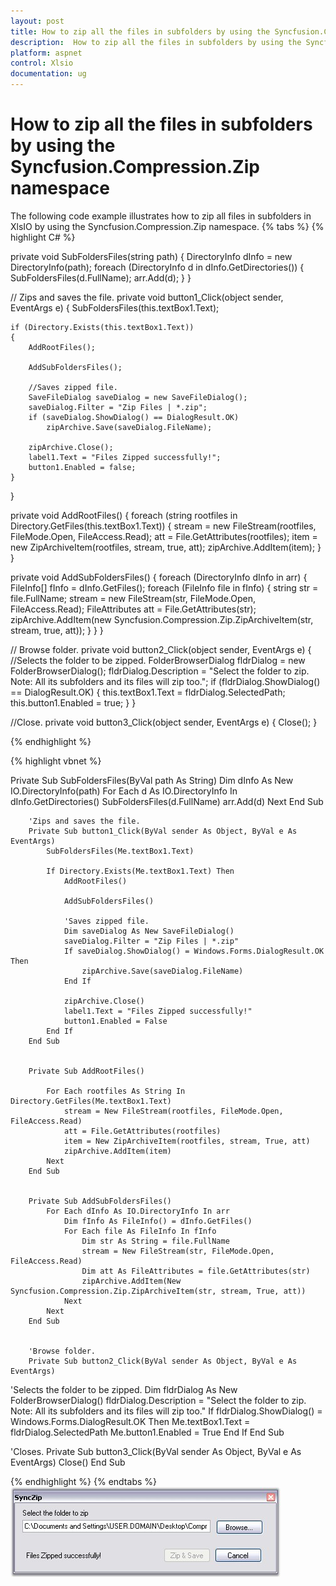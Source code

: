 ```yaml
---
layout: post
title: How to zip all the files in subfolders by using the Syncfusion.Compression.Zip namespace | XlsIO | ASP.NET | Syncfusion
description:  How to zip all the files in subfolders by using the Syncfusion.Compression.Zip namespace
platform: aspnet
control: Xlsio
documentation: ug
---
```


# How to zip all the files in subfolders by using the Syncfusion.Compression.Zip namespace

The following code example illustrates how to zip all files in subfolders in XlsIO by using the Syncfusion.Compression.Zip namespace.
{% tabs %} 
{% highlight C# %}

private void SubFoldersFiles(string path)
{
    DirectoryInfo dInfo = new DirectoryInfo(path);
    foreach (DirectoryInfo d in dInfo.GetDirectories())
    {
        SubFoldersFiles(d.FullName);
        arr.Add(d);
    }
}
 
// Zips and saves the file.
private void button1_Click(object sender, EventArgs e)
{
    SubFoldersFiles(this.textBox1.Text);
 
    if (Directory.Exists(this.textBox1.Text))
    {
        AddRootFiles();
 
        AddSubFoldersFiles();
 
        //Saves zipped file.
        SaveFileDialog saveDialog = new SaveFileDialog();
        saveDialog.Filter = "Zip Files | *.zip";
        if (saveDialog.ShowDialog() == DialogResult.OK)
            zipArchive.Save(saveDialog.FileName);
 
        zipArchive.Close();
        label1.Text = "Files Zipped successfully!";
        button1.Enabled = false;
    }
}
 
private void AddRootFiles()
{
    foreach (string rootfiles in Directory.GetFiles(this.textBox1.Text))
    {
        stream = new FileStream(rootfiles, FileMode.Open, FileAccess.Read);
        att = File.GetAttributes(rootfiles);
        item = new ZipArchiveItem(rootfiles, stream, true, att);
        zipArchive.AddItem(item);
    }
}
 
private void AddSubFoldersFiles()
{
    foreach (DirectoryInfo dInfo in arr)
    {
        FileInfo[] fInfo = dInfo.GetFiles();
        foreach (FileInfo file in fInfo)
        {
            string str = file.FullName;
            stream = new FileStream(str, FileMode.Open, FileAccess.Read);
            FileAttributes att = File.GetAttributes(str);
            zipArchive.AddItem(new Syncfusion.Compression.Zip.ZipArchiveItem(str, stream, true, att));
        }
    }
}
 
// Browse folder.
private void button2_Click(object sender, EventArgs e)
{
//Selects the folder to be zipped.
    FolderBrowserDialog fldrDialog = new FolderBrowserDialog();
    fldrDialog.Description = "Select the folder to zip. Note: All its subfolders and its files will zip too.";
    if (fldrDialog.ShowDialog() == DialogResult.OK)
    {
        this.textBox1.Text = fldrDialog.SelectedPath;
        this.button1.Enabled = true;
    }
}
 
//Close.
private void button3_Click(object sender, EventArgs e)
{
    Close();
}

{% endhighlight %}

{% highlight vbnet %}

  Private Sub SubFoldersFiles(ByVal path As String)
            Dim dInfo As New IO.DirectoryInfo(path)
            For Each d As IO.DirectoryInfo In dInfo.GetDirectories()
                SubFoldersFiles(d.FullName)
                arr.Add(d)
            Next
        End Sub
 
 
        'Zips and saves the file.
        Private Sub button1_Click(ByVal sender As Object, ByVal e As     EventArgs)
            SubFoldersFiles(Me.textBox1.Text)
 
            If Directory.Exists(Me.textBox1.Text) Then
                AddRootFiles()
 
                AddSubFoldersFiles()
 
                'Saves zipped file.
                Dim saveDialog As New SaveFileDialog()
                saveDialog.Filter = "Zip Files | *.zip"
                If saveDialog.ShowDialog() = Windows.Forms.DialogResult.OK Then
                    zipArchive.Save(saveDialog.FileName)
                End If
 
                zipArchive.Close()
                label1.Text = "Files Zipped successfully!"
                button1.Enabled = False
            End If
        End Sub
 
 
        Private Sub AddRootFiles()
 
            For Each rootfiles As String In Directory.GetFiles(Me.textBox1.Text)
                stream = New FileStream(rootfiles, FileMode.Open, FileAccess.Read)
                att = File.GetAttributes(rootfiles)
                item = New ZipArchiveItem(rootfiles, stream, True, att)
                zipArchive.AddItem(item)
            Next
        End Sub
 
 
        Private Sub AddSubFoldersFiles()
            For Each dInfo As IO.DirectoryInfo In arr
                Dim fInfo As FileInfo() = dInfo.GetFiles()
                For Each file As FileInfo In fInfo
                    Dim str As String = file.FullName
                    stream = New FileStream(str, FileMode.Open, FileAccess.Read)
                    Dim att As FileAttributes = file.GetAttributes(str)
                    zipArchive.AddItem(New Syncfusion.Compression.Zip.ZipArchiveItem(str, stream, True, att))
                Next
            Next
        End Sub
 
 
        'Browse folder.
        Private Sub button2_Click(ByVal sender As Object, ByVal e As EventArgs)
'Selects the folder to be zipped.
            Dim fldrDialog As New FolderBrowserDialog()
            fldrDialog.Description = "Select the folder to zip. Note: All its subfolders and its files will zip too."
            If fldrDialog.ShowDialog() = Windows.Forms.DialogResult.OK Then
                Me.textBox1.Text = fldrDialog.SelectedPath
                Me.button1.Enabled = True
            End If
        End Sub
 
 
'Closes.
        Private Sub button3_Click(ByVal sender As Object, ByVal e As EventArgs)
            Close()
        End Sub

{% endhighlight %}
{% endtabs %}
![](FAQ_images/FAQ_img2.png)